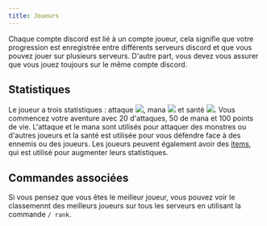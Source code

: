 ```yaml
---
title: Joueurs
---
```


Chaque compte discord est lié à un compte joueur, cela signifie que votre progression est enregistrée entre différents serveurs discord et que vous pouvez jouer sur plusieurs serveurs. D'autre part, vous devez vous assurer que vous jouez toujours sur le même compte discord.

## Statistiques

Le joueur a trois statistiques : attaque <img src='https://d2lqwktucnc67y.cloudfront.net/icons/Attack.png'>, mana <img src='https://d2lqwktucnc67y.cloudfront.net/icons/Mana.png'> et santé <img src='https://d2lqwktucnc67y.cloudfront.net/icons/Health.png'>. Vous commencez votre aventure avec 20 d'attaques, 50 de mana et 100 points de vie.
L'attaque et le mana sont utilisés pour attaquer des monstres ou d'autres joueurs et la santé est utilisée pour vous défendre face à des ennemis ou des joueurs.
Les joueurs peuvent également avoir des [items](/fr/documentation/features/items), qui est utilisé pour augmenter leurs statistiques.

## Commandes associées

Si vous pensez que vous êtes le meilleur joueur, vous pouvez voir le classemennt des meilleurs joueurs sur tous les serveurs en utilisant la commande `/ rank`.
